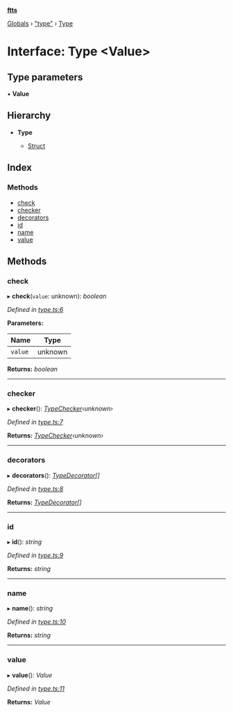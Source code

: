 **[ftts](../README.md)**

[Globals](../README.md) › ["type"](../modules/_type_.md) › [Type](_type_.type.md)

# Interface: Type <**Value**>

## Type parameters

▪ **Value**

## Hierarchy

* **Type**

  * [Struct](_struct_.struct.md)

## Index

### Methods

* [check](_type_.type.md#check)
* [checker](_type_.type.md#checker)
* [decorators](_type_.type.md#decorators)
* [id](_type_.type.md#id)
* [name](_type_.type.md#name)
* [value](_type_.type.md#value)

## Methods

###  check

▸ **check**(`value`: unknown): *boolean*

*Defined in [type.ts:6](https://github.com/OctoD/ftts/blob/b8036e1/src/type.ts#L6)*

**Parameters:**

Name | Type |
------ | ------ |
`value` | unknown |

**Returns:** *boolean*

___

###  checker

▸ **checker**(): *[TypeChecker](../modules/_type_.md#typechecker)‹unknown›*

*Defined in [type.ts:7](https://github.com/OctoD/ftts/blob/b8036e1/src/type.ts#L7)*

**Returns:** *[TypeChecker](../modules/_type_.md#typechecker)‹unknown›*

___

###  decorators

▸ **decorators**(): *[TypeDecorator](../modules/_type_.md#typedecorator)[]*

*Defined in [type.ts:8](https://github.com/OctoD/ftts/blob/b8036e1/src/type.ts#L8)*

**Returns:** *[TypeDecorator](../modules/_type_.md#typedecorator)[]*

___

###  id

▸ **id**(): *string*

*Defined in [type.ts:9](https://github.com/OctoD/ftts/blob/b8036e1/src/type.ts#L9)*

**Returns:** *string*

___

###  name

▸ **name**(): *string*

*Defined in [type.ts:10](https://github.com/OctoD/ftts/blob/b8036e1/src/type.ts#L10)*

**Returns:** *string*

___

###  value

▸ **value**(): *Value*

*Defined in [type.ts:11](https://github.com/OctoD/ftts/blob/b8036e1/src/type.ts#L11)*

**Returns:** *Value*